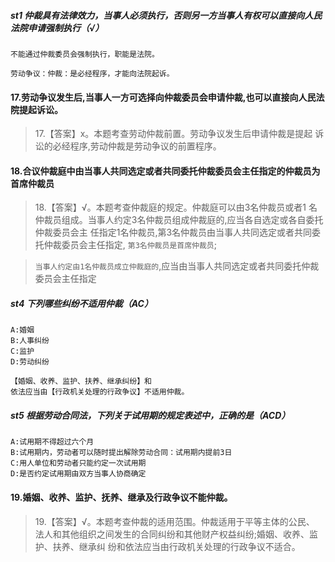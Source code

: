 ##### st1 仲裁具有法律效力，当事人必须执行，否则另一方当事人有权可以直接向人民法院申请强制执行（√）
    不能通过仲裁委员会强制执行，职能是法院。
    
    劳动争议：仲裁：是必经程序，才能向法院起诉。

#### 17.劳动争议发生后,当事人一方可选择向仲裁委员会申请仲裁,也可以直接向人民法院提起诉讼。
>   17.【答案】x。本题考查劳动仲裁前置。劳动争议发生后申请仲裁是提起
    诉讼的必经程序,劳动仲裁是劳动争议的前置程序。   

#### 18.合议仲裁庭中由当事人共同选定或者共同委托仲裁委员会主任指定的仲裁员为首席仲裁员
>   18.【答案】√。本题考查仲裁庭的规定。仲裁庭可以由3名仲裁员或者1
    名仲裁员组成。当事人约定3名仲裁员组成仲裁庭的,应当各自选定或各自委托仲裁委员会主
    任指定1名仲裁员,第3名仲裁员由当事人共同选定或者共同委托仲裁委员会主任指定,
    `第3名仲裁员是首席仲裁员`;
    
>   `当事人约定由1名仲裁员成立仲裁庭的`,应当由当事人共同选定或者共同委托仲裁委员会主任指定

##### st4 下列哪些纠纷不适用仲裁（AC）
    A:婚姻
    B:人事纠纷
    C:监护
    D:劳动纠纷
    
    【婚姻、收养、监护、扶养、继承纠纷】和
    依法应当由【行政机关处理的行政争议】不适用仲裁。

##### st5 根据劳动合同法，下列关于试用期的规定表述中，正确的是（ACD）
    A:试用期不得超过六个月
    B:试用期内，劳动者可以随时提出解除劳动合同：试用期内提前3日
    C:用人单位和劳动者只能约定一次试用期
    D:是否约定试用期由双方当事人协商确定

#### 19.婚姻、收养、监护、抚养、继承及行政争议不能仲裁。
>   19.【答案】√。本题考查仲裁的适用范围。仲裁适用于平等主体的公民、
    法人和其他组织之间发生的合同纠纷和其他财产权益纠纷;婚姻、收养、监护、扶养、继承纠
    纷和依法应当由行政机关处理的行政争议不适合。














































































 
   
   
   
   
   
   